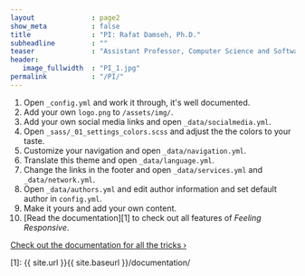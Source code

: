 ```yaml
---
layout              : page2
show_meta           : false
title               : "PI: Rafat Damseh, Ph.D."
subheadline         : ""
teaser              : "Assistant Professor, Computer Science and Software Engineering Department, UAEU"
header:
   image_fullwidth  : "PI_1.jpg"
permalink           : "/PI/"
---
```

1. Open `_config.yml` and work it through, it's well documented.
1. Add your own `logo.png` to `/assets/img/`.
1. Add your own social media links and open `_data/socialmedia.yml`.
1. Open `_sass/_01_settings_colors.scss` and adjust the the colors to your taste.
1. Customize your navigation and open `_data/navigation.yml`.
1. Translate this theme and open `_data/language.yml`.
1. Change the links in the footer and open `_data/services.yml` and `_data/network.yml`.
1. Open `_data/authors.yml` and edit author information and set default author in `config.yml`.
1. Make it yours and add your own content.
1. [Read the documentation][1] to check out all features of *Feeling Responsive*.

<a class="radius button small" href="{{ site.url }}{{ site.baseurl }}/documentation/">Check out the documentation for all the tricks ›</a>


 [1]: {{ site.url }}{{ site.baseurl }}/documentation/
